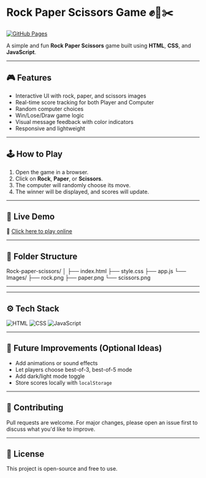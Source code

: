 # Rock Paper Scissors Game ✊📄✂️

[![GitHub Pages](https://img.shields.io/badge/View-Live-green?style=for-the-badge&logo=github)](https://sakshu18.github.io/Rock-Paper-Scissors/)

A simple and fun **Rock Paper Scissors** game built using **HTML**, **CSS**, and **JavaScript**.

---

## 🎮 Features

- Interactive UI with rock, paper, and scissors images
- Real-time score tracking for both Player and Computer
- Random computer choices
- Win/Lose/Draw game logic
- Visual message feedback with color indicators
- Responsive and lightweight

---

## 🕹️ How to Play

1. Open the game in a browser.
2. Click on **Rock**, **Paper**, or **Scissors**.
3. The computer will randomly choose its move.
4. The winner will be displayed, and scores will update.

---

## 🔴 Live Demo

🔗 [Click here to play online](https://sakshu18.github.io/Rock-Paper-Scissors/)

---

## 📁 Folder Structure

Rock-paper-scissors/
│
├── index.html
├── style.css
├── app.js
└── Images/
├── rock.png
├── paper.png
└── scissors.png

---


---

## ⚙️ Tech Stack

![HTML](https://img.shields.io/badge/HTML-5-orange?style=for-the-badge&logo=html5&logoColor=white)
![CSS](https://img.shields.io/badge/CSS-3-blue?style=for-the-badge&logo=css3&logoColor=white)
![JavaScript](https://img.shields.io/badge/JavaScript-Yellow?style=for-the-badge&logo=javascript&logoColor=black)

---

## 🚀 Future Improvements (Optional Ideas)

- Add animations or sound effects
- Let players choose best-of-3, best-of-5 mode
- Add dark/light mode toggle
- Store scores locally with `localStorage`

---

## 🤝 Contributing

Pull requests are welcome. For major changes, please open an issue first to discuss what you'd like to improve.

---

## 📜 License

This project is open-source and free to use.
